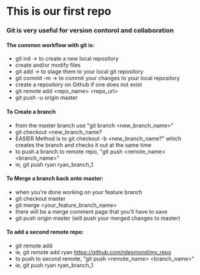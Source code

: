 # This is our first repo

### Git is very useful for version contorol and collaboration

#### The common workflow with git is:
* git init -> to create a new local repository
* create and/or modify files
* git add <files> -> to stage them to your local git repository
* git commit -m -> to commit your changes to your local repository
* create a repository on Github if one does not exist
* git remote add <repo_name> <repo_url>
* git push -u origin master

#### To Create a branch
* from the master branch use "git branch <new_branch_name>"
* git checkout <new_branch_name?
* EASIER Method is to git checkout -b <new_branch_name?" which creates the branch and checks it out at the same time
* to push a branch to remote repo, "git push <remote_name> <branch_name>"
* ie, git push ryan ryan_branch_1

#### To Merge a branch back onto master:
* when you're done working on your feature branch
* git checkout master
* git merge <your_feature_branch_name>
* there will be a merge comment page that you'll have to save
* git push origin master (will push your merged changes to master)

#### To add a second remote repo:
* git remote add <name> <url>
* ie, git remote add ryan https://github.com/rdesmond/my_repo
* to push to second remote, "git push <remote_name> <branch_name>"
* ie, git push ryan ryan_branch_1
